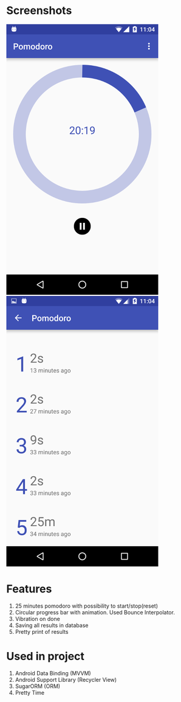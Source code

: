 # Screenshots
![Main Screen](screenshots/main.png)
![Statistics Screen](screenshots/statistics.png)

# Features
1. 25 minutes pomodoro with possibility to start/stop(reset) 
2. Circular progress bar with animation. Used Bounce Interpolator.
3. Vibration on done
4. Saving all results in database
5. Pretty print of results

# Used in project
1. Android Data Binding (MVVM)
2. Android Support Library (Recycler View)
3. SugarORM (ORM)
4. Pretty Time

